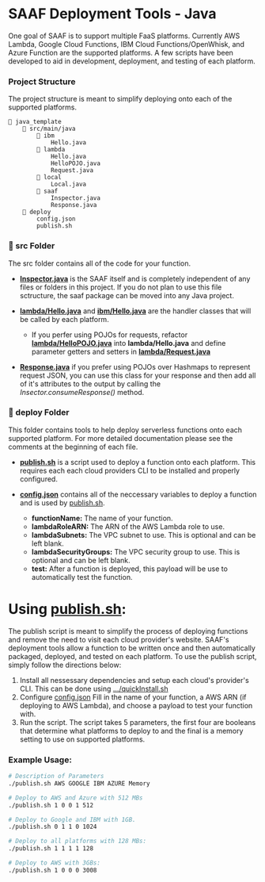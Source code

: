 # SAAF Deployment Tools - Java

One goal of SAAF is to support multiple FaaS platforms. Currently AWS Lambda, Google Cloud Functions, IBM Cloud Functions/OpenWhisk, and Azure Function are the supported platforms. A few scripts have been developed to aid in development, deployment, and testing of each platform.

### Project Structure
The project structure is meant to simplify deploying onto each of the supported platforms.

    📁 java_template
        📁 src/main/java
            📁 ibm
                Hello.java
            📁 lambda
                Hello.java
                HelloPOJO.java
                Request.java
            📁 local
                Local.java
            📁 saaf
                Inspector.java
                Response.java
        📁 deploy
            config.json
            publish.sh
  

### 📁 src Folder

The src folder contains all of the code for your function. 

  * [**Inspector.java**](../src/main/java/saaf/Inspector.java) is the SAAF itself and is completely independent of any files or folders in this project. If you do not plan to use this file sctructure, the saaf package can be moved into any Java project.

  * [**lambda/Hello.java**](../src/main/java/lambda/Hello.java) and [**ibm/Hello.java**](../src/main/java/ibm/Hello.java) are the handler classes that will be called by each platform.
    - If you perfer using POJOs for requests, refactor [**lambda/HelloPOJO.java**](../src/main/java/lambda/HelloPOJO.java) into **lambda/Hello.java** and define parameter getters and setters in [**lambda/Request.java**](../src/main/java/lambda/Request.java)
  
  * [**Response.java**](../src/main/java/saaf/Response.java) if you prefer using POJOs over Hashmaps to represent request JSON, you can use this class for your response and then add all of it's attributes to the output by calling the *Insector.consumeResponse()* method.
    
### 📁 deploy Folder

This folder contains tools to help deploy serverless functions onto each supported platform. For more detailed documentation please see the comments at the beginning of each file. 

  * [**publish.sh**](./publish.sh) is a script used to deploy a function onto each platform. This requires each each cloud providers CLI to be installed and properly configured.

  * [**config.json**](./config.json) contains all of the neccessary variables to deploy a function and is used by [publish.sh](./publish.sh).
    * **functionName:** The name of your function. 
    * **lambdaRoleARN:** The ARN of the AWS Lambda role to use.
    * **lambdaSubnets:** The VPC subnet to use. This is optional and can be left blank.
    * **lambdaSecurityGroups:** The VPC security group to use. This is optional and can be left blank.
    * **test:** After a function is deployed, this payload will be use to automatically test the function.


# Using [publish.sh](./publish.sh):

The publish script is meant to simplify the process of deploying functions and remove the need to visit each cloud provider's website. SAAF's deployment tools allow a function to be written once and then automatically packaged, deployed, and tested on each platform. To use the publish script, simply follow the directions below:

1. Install all nessessary dependencies and setup each cloud's provider's CLI.
  This can be done using [.../quickInstall.sh](.../quickInstall.sh)
2. Configure [config.json](./config.json)
  Fill in the name of your function, a AWS ARN (if deploying to AWS Lambda), and choose a payload to test your function with.
3. Run the script. 
  The script takes 5 parameters, the first four are booleans that determine what platforms to deploy to and the final is a memory setting to use on supported platforms.

### Example Usage:
``` bash 
# Description of Parameters
./publish.sh AWS GOOGLE IBM AZURE Memory

# Deploy to AWS and Azure with 512 MBs
./publish.sh 1 0 0 1 512

# Deploy to Google and IBM with 1GB.
./publish.sh 0 1 1 0 1024

# Deploy to all platforms with 128 MBs:
./publish.sh 1 1 1 1 128

# Deploy to AWS with 3GBs:
./publish.sh 1 0 0 0 3008
```
